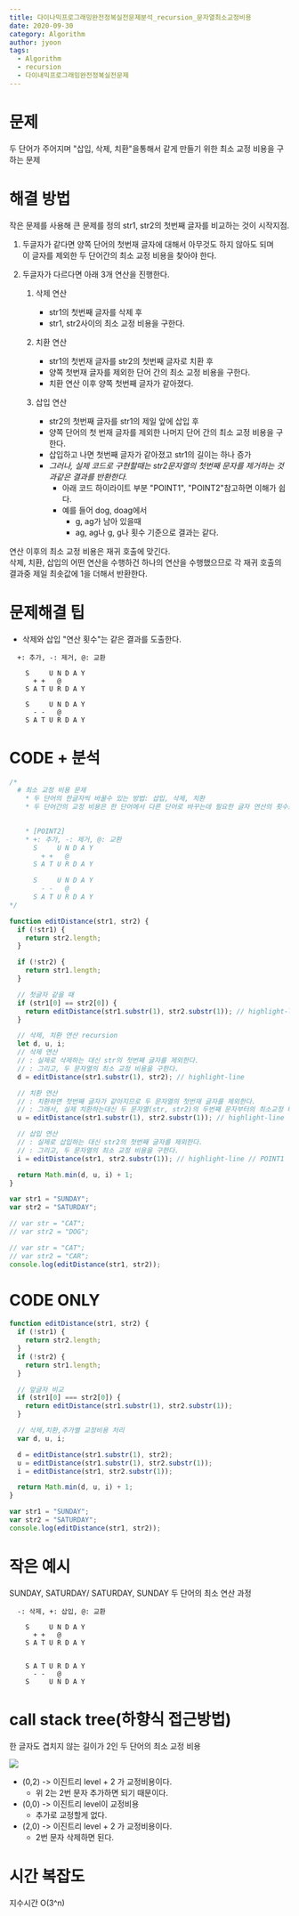 ```yaml
---
title: 다이나믹프로그래밍완전정복실전문제분석_recursion_문자열최소교정비용
date: 2020-09-30
category: Algorithm
author: jyoon
tags:
  - Algorithm
  - recursion
  - 다이내믹프로그래밍완전정복실전문제
---
```


# 문제

두 단어가 주어지며 "삽입, 삭제, 치환"을통해서 같게 만들기 위한 최소 교정 비용을 구하는 문제

# 해결 방법

작은 문제를 사용해 큰 문제를 정의
str1, str2의 첫번째 글자를 비교하는 것이 시작지점.

1. 두글자가 같다면 양쪽 단어의 첫번재 글자에 대해서 아무것도 하지 않아도 되며  
   이 글자를 제외한 두 단어간의 최소 교정 비용을 찾아야 한다.

2. 두글자가 다르다면 아래 3개 연산을 진행한다.

      1. 삭제 연산

         - str1의 첫번째 글자를 삭제 후
         - str1, str2사이의 최소 교정 비용을 구한다.

      2. 치환 연산

         - str1의 첫번재 글자를 str2의 첫번째 글자로 치환 후
         - 양쪽 첫번재 글자를 제외한 단어 간의 최소 교정 비용을 구한다.
         - 치환 연산 이후 양쪽 첫번째 글자가 같아졌다.

      3. 삽입 연산
         - str2의 첫번째 글자를 str1의 제일 앞에 삽입 후
         - 양쪽 단어의 첫 번재 글자를 제외한 나머지 단어 간의 최소 교정 비용을 구한다.
         - 삽입하고 나면 첫번째 글자가 같아졌고 str1의 길이는 하나 증가
         - _그러나, 실제 코드로 구현할때는 str2문자열의 첫번째 문자를 제거하는 것과같은 결과를 반환한다._
           - 아래 코드 하이라이트 부분 "POINT1", "POINT2"참고하면 이해가 쉽다.
           - 예를 들어 dog, doag에서
               - g, ag가 남아 있을때
               - ag, ag나 g, g나 횟수 기준으로 결과는 같다.

연산 이후의 최소 교정 비용은 재귀 호출에 맞긴다.  
삭제, 치환, 삽입의 어떤 연산을 수행하건 하나의 연산을 수행했으므로 각 재귀 호출의 결과중 제일 최솟값에 1을 더해서 반환한다.

# 문제해결 팁

- 삭제와 삽입 "연산 횟수"는 같은 결과를 도출한다.

```
  +: 추가, -: 제거, @: 교환

    S     U N D A Y
      + +   @           
    S A T U R D A Y

    S     U N D A Y
      - -   @           
    S A T U R D A Y
```

# CODE + 분석

```js
/* 
  # 최소 교정 비용 문제
    * 두 단어의 한글자씩 바꿀수 있는 방법: 삽입, 삭제, 치환
    * 두 단어간의 교정 비용은 한 단어에서 다른 단어로 바꾸는데 필요한 글자 연산의 횟수로 정의
    

    * [POINT2]
    * +: 추가, -: 제거, @: 교환
      S     U N D A Y
        + +   @           
      S A T U R D A Y

      S     U N D A Y
        - -   @           
      S A T U R D A Y
*/

function editDistance(str1, str2) {
  if (!str1) {
    return str2.length;
  }

  if (!str2) {
    return str1.length;
  }

  // 첫글자 같을 때
  if (str1[0] == str2[0]) {
    return editDistance(str1.substr(1), str2.substr(1)); // highlight-line
  }

  // 삭제, 치환 연산 recursion
  let d, u, i;
  // 삭제 연산
  // : 실제로 삭제하는 대신 str의 첫번째 글자를 제외한다.
  // : 그리고, 두 문자열의 최소 교정 비용을 구한다.
  d = editDistance(str1.substr(1), str2); // highlight-line

  // 치환 연산
  // : 치환하면 첫번째 글자가 같아지므로 두 문자열의 첫번재 글자를 제외한다.
  // : 그래서, 실제 치환하는대신 두 문자열(str, str2)의 두번째 문자부터의 최소교정 비용을 구한다.
  u = editDistance(str1.substr(1), str2.substr(1)); // highlight-line

  // 삽입 연산
  // : 실제로 삽입하는 대신 str2의 첫번째 글자를 제외한다.
  // : 그리고, 두 문자열의 최소 교정 비용을 구한다.
  i = editDistance(str1, str2.substr(1)); // highlight-line // POINT1

  return Math.min(d, u, i) + 1;
}

var str1 = "SUNDAY";
var str2 = "SATURDAY";

// var str = "CAT";
// var str2 = "DOG";

// var str = "CAT";
// var str2 = "CAR";
console.log(editDistance(str1, str2));
```

# CODE ONLY

```js
function editDistance(str1, str2) {
  if (!str1) {
    return str2.length;
  }
  if (!str2) {
    return str1.length;
  }

  // 앞글자 비교
  if (str1[0] === str2[0]) {
    return editDistance(str1.substr(1), str2.substr(1));
  }

  // 삭제,치환,추가별 교정비용 처리
  var d, u, i;

  d = editDistance(str1.substr(1), str2);
  u = editDistance(str1.substr(1), str2.substr(1));
  i = editDistance(str1, str2.substr(1));

  return Math.min(d, u, i) + 1;
}

var str1 = "SUNDAY";
var str2 = "SATURDAY";
console.log(editDistance(str1, str2));
```

# 작은 예시

SUNDAY, SATURDAY/ SATURDAY, SUNDAY 두 단어의 최소 연산 과정

```
  -: 삭제, +: 삽입, @: 교환

    S     U N D A Y
      + +   @
    S A T U R D A Y


    S A T U R D A Y
      - -   @
    S     U N D A Y
```

# call stack tree(하향식 접근방법)

한 글자도 겹치지 않는 길이가 2인 두 단어의 최소 교정 비용

![](imgs/2021-08-01-21-17-57.png)

- (0,2) -> 이진트리 level + 2 가 교정비용이다.
    - 위 2는 2번 문자 추가하면 되기 때문이다.
- (0,0) -> 이진트리 level이 교정비용
    - 추가로 교정할게 없다.
- (2,0) -> 이진트리 level + 2 가 교정비용이다.
    - 2번 문자 삭제하면 된다.

# 시간 복잡도

지수시간 O(3^n)
